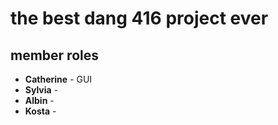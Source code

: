 # the best dang 416 project ever

## member roles
* **Catherine** - GUI
* **Sylvia** - 
* **Albin** - 
* **Kosta** - 

